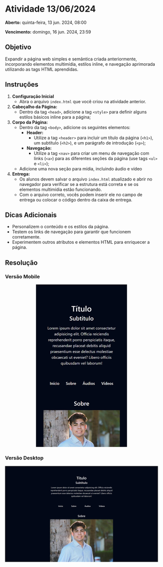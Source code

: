 # Atividade 13/06/2024

**Aberto:** quinta-feira, 13 jun. 2024, 08:00

**Vencimento:** domingo, 16 jun. 2024, 23:59

## Objetivo

Expandir a página web simples e semântica criada anteriormente, incorporando elementos multimídia, estilos inline, e navegação aprimorada utilizando as tags HTML aprendidas.

## Instruções

1. **Configuração Inicial**
   - Abra o arquivo `index.html` que você criou na atividade anterior.
2. **Cabeçalho da Página:**
   - Dentro da tag `<head>`, adicione a tag `<style>` para definir alguns estilos básicos inline para a página;
3. **Corpo da Página:**
   - Dentro da tag `<body>`, adicione os seguintes elementos:
     - **Header:**
       - Utilize a tag `<header>` para incluir um título da página (`<h1>`), um subtítulo (`<h2>`), e um parágrafo de introdução (`<p>`);
     - **Navegação:**
       - Utilize a tag `<nav>` para criar um menu de navegação com links (`<a>`) para as diferentes seções da página (use tags `<ul>` e `<li>`);
   - Adicione uma nova seção para mídia, incluindo áudio e vídeo
4. **Entrega:**
   - Os alunos devem salvar o arquivo `index.html` atualizado e abrir no navegador para verificar se a estrutura está correta e se os elementos multimídia estão funcionando.
   - Com o arquivo correto, vocês podem inserir ele no campo de entrega ou colocar o código dentro da caixa de entrega.

## Dicas Adicionais

- Personalizem o conteúdo e os estilos da página.
- Testem os links de navegação para garantir que funcionem corretamente.
- Experimentem outros atributos e elementos HTML para enriquecer a página.

## Resolução

### Versão Mobile

<p align="center">
   <img src="./.github/preview-mobile.png" alt="preview mobile" width="300px">
<p>

### Versão Desktop

<p>
   <img src="./.github/preview-desktop.png" alt="preview desktop">
<p>
